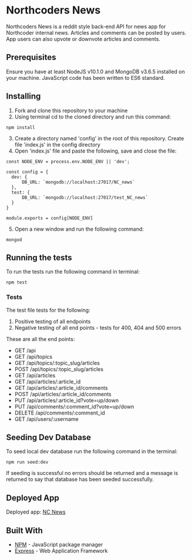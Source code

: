# Northcoders News

Northcoders News is a reddit style back-end API for news app for Northcoder internal news. Articles and comments can be posted by users. App users can also upvote or downvote articles and comments.

## Prerequisites

Ensure you have at least NodeJS v10.1.0 and MongoDB v3.6.5 installed on your machine. JavaScript code has been written to ES6 standard.

## Installing

1. Fork and clone this repository to your machine
2. Using terminal cd to the cloned directory and run this command:

```
npm install
```

3. Create a directory named 'config' in the root of this repository. Create file 'index.js' in the config directory
4. Open 'index.js' file and paste the following, save and close the file:

```
const NODE_ENV = process.env.NODE_ENV || 'dev';

const config = {
  dev: {
      DB_URL: `mongodb://localhost:27017/NC_news`
  },
  test: {
      DB_URL: `mongodb://localhost:27017/test_NC_news`
  }
}

module.exports = config[NODE_ENV]
```

5. Open a new window and run the following command:

```
mongod
```

## Running the tests

To run the tests run the following command in terminal:

```
npm test
```

### Tests

The test file tests for the following:

1. Positive testing of all endpoints
2. Negative testing of all end points - tests for 400, 404 and 500 errors

These are all the end points:

- GET /api
- GET /api/topics
- GET /api/topics/:topic_slug/articles
- POST /api/topics/:topic_slug/articles
- GET /api/articles
- GET /api/articles/:article_id
- GET /api/articles/:article_id/comments
- POST /api/articles/:article_id/comments
- PUT /api/articles/:article_id?vote=up/down
- PUT /api/comments/:comment_id?vote=up/down
- DELETE /api/comments/:comment_id
- GET /api/users/:username

## Seeding Dev Database
To seed local dev database run the following command in the terminal:

```
npm run seed:dev
```
If seeding is successful no errors should be returned and a message is returned to say that database has been seeded successfully.

## Deployed App

Deployed app: [NC News](https://northcoders-news-prod.herokuapp.com/api)

## Built With

* [NPM](https://docs.npmjs.com) - JavaScript package manager
* [Express](http://expressjs.com/en/4x/api.html) - Web Application Framework

